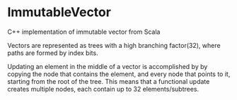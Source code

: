 # ImmutableVector
C++ implementation of immutable vector from Scala

Vectors are represented as trees with a high branching factor(32), where paths are formed by index bits.

Updating an element in the middle of a vector is accomplished by by copying the node that contains the element, and every node that points to it, starting from the root of the tree. This means that a functional update creates multiple nodes, each contain up to 32 elements/subtrees. 
